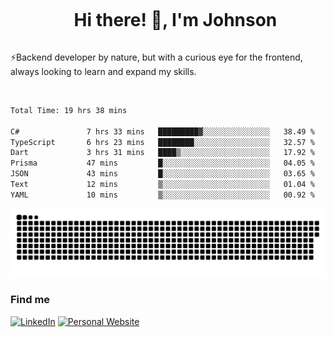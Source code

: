 <div id="user-content-toc">
  <ul align="center">
    <summary><h1 style="display: inline-block">Hi there! 👋, I'm Johnson</h1></summary>
  </ul>
</div>

⚡Backend developer by nature, but with a curious eye for the frontend, always looking to learn and expand my skills.

<br>


<!--START_SECTION:waka-->

```txt
Total Time: 19 hrs 38 mins

C#               7 hrs 33 mins   █████████▓░░░░░░░░░░░░░░░   38.49 %
TypeScript       6 hrs 23 mins   ████████░░░░░░░░░░░░░░░░░   32.57 %
Dart             3 hrs 31 mins   ████▒░░░░░░░░░░░░░░░░░░░░   17.92 %
Prisma           47 mins         █░░░░░░░░░░░░░░░░░░░░░░░░   04.05 %
JSON             43 mins         █░░░░░░░░░░░░░░░░░░░░░░░░   03.65 %
Text             12 mins         ▒░░░░░░░░░░░░░░░░░░░░░░░░   01.04 %
YAML             10 mins         ▒░░░░░░░░░░░░░░░░░░░░░░░░   00.92 %
```

<!--END_SECTION:waka-->

<picture>
  <source  srcset="https://github.com/joshwambere/joshwambere/blob/output/github-contribution-grid-snake-dark.svg?palette=github-dark">
  <source  srcset="https://github.com/joshwambere/joshwambere/blob/output/github-contribution-grid-snake.svg">
  <img alt="github contribution grid snake animation" src="https://github.com/joshwambere/joshwambere/blob/output/github-contribution-grid-snake.svg">
</picture>

### Find me
<a href="https://www.linkedin.com/in/dusabe-johnson" target="_blank"><img src="https://img.shields.io/badge/LinkedIn-%230077B5.svg?&style=flat&logo=linkedin&logoColor=white" alt="LinkedIn"></a>
‎‎ [![Personal Website](https://img.shields.io/badge/visit-Johnsonis.me-blue)](https://johnsonis.me/)
